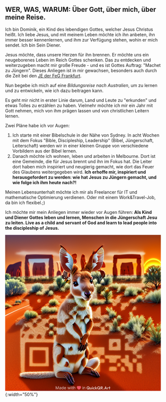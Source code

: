 ## WER, WAS, WARUM: Über Gott, über mich, über meine Reise.
Ich bin Dominik, ein Kind des lebendigen Gottes, welcher Jesus Christus heißt. Ich liebe Jesus, und mit meinem Leben möchte ich ihn anbeten, ihn immer besser kennenlernen, und ihm zur Verfügung stehen, wohin er mich sendet. Ich bin Sein Diener.

Jesus möchte, dass unsere Herzen für ihn brennen. Er möchte uns ein neugeborenes Leben im Reich Gottes schenken. Das zu entdecken und weiterzugeben macht mir große Freude - und es ist Gottes Auftrag: "Machet zu Jüngern". Dieses Anliegen ist in mir gewachsen, besonders auch durch die Zeit bei den [JE der FeG Frankfurt](https://www.fegfrankfurt.de/jungeerwachsene). 

Nun begebe ich mich auf eine _Bildungsreise nach Australien_, um zu lernen und zu entwickeln, wie ich dazu beitragen kann.

Es geht mir nicht in erster Linie darum, Land und Leute zu "erkunden" und etwas Tolles zu erzählen zu haben. Vielmehr möchte ich mir ein Jahr mit Gott nehmen, mich von ihm prägen lassen und von christlichen Leitern lernen.

Zwei Pläne habe ich vor Augen:
1) Ich starte mit einer Bibelschule in der Nähe von Sydney. In acht Wochen mit dem Fokus "Bible, Discipleship, Leadership" (Bibel, Jüngerschaft, Leiterschaft) werden wir in einer kleinen Gruppe von verschiedene Vorbildern aus der Bibel lernen.
2) Danach möchte ich wohnen, leben und arbeiten in Melbourne. Dort ist eine Gemeinde, die für Jesus brennt und ihn im Fokus hat. Die Leiter dort haben mich inspiriert und neugierig gemacht, wie dort das Feuer des Glaubens weitergegeben wird.
**Ich erhoffe mir, inspiriert und herausgefordert zu werden: wie hat Jesus zu Jüngern gemacht, und wie folge ich ihm heute nach?!**

Meinen Lebensunterhalt möchte ich mir als Freelancer für IT und mathematische Optimierung verdienen. Oder mit einem Work&Travel-Job, da bin ich flexibel.;)

Ich möchte mir mein Anliegen immer wieder vor Augen führen:
**Als Kind und Diener Gottes leben und lernen, Menschen in die Jüngerschaft Jesu zu leiten. 
Live as a child and servant of God and learn to lead people into the discipleship of Jesus.**

![QR code baby kangoroo](/assets/images/global/dominikaustralia-20240611103119.png){:width="50%"}
